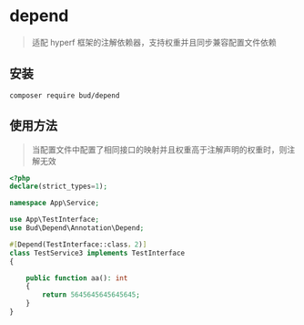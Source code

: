 # depend

> 适配 hyperf 框架的注解依赖器，支持权重并且同步兼容配置文件依赖

## 安装

```shell
composer require bud/depend
```

## 使用方法

> 当配置文件中配置了相同接口的映射并且权重高于注解声明的权重时，则注解无效

```php
<?php
declare(strict_types=1);

namespace App\Service;

use App\TestInterface;
use Bud\Depend\Annotation\Depend;

#[Depend(TestInterface::class，2)]
class TestService3 implements TestInterface
{

    public function aa(): int
    {
        return 5645645645645645;
    }
}
```
